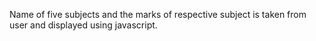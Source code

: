Name of five subjects and the marks of respective subject is taken from user and displayed using javascript.